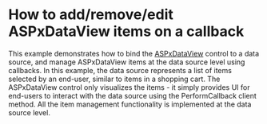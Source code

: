 # How to add/remove/edit ASPxDataView items on a callback


<p>This example demonstrates how to bind the <a href="http://documentation.devexpress.com/#AspNet/clsDevExpressWebASPxDataViewASPxDataViewtopic">ASPxDataView</a> control to a data source, and manage ASPxDataView items at the data source level using callbacks. In this example, the data source represents a list of items selected by an end-user, similar to items in a shopping cart. The ASPxDataView control only visualizes the items - it simply provides UI for end-users to interact with the data source using the PerformCallback client method. All the item management functionality is implemented at the data source level.</p>

<br/>


